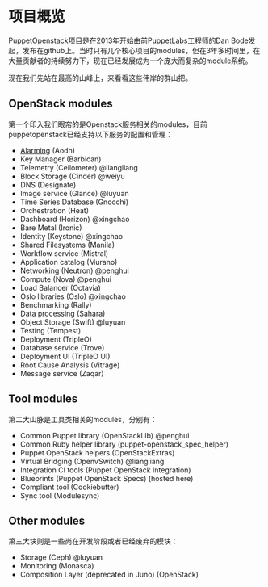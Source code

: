 # 项目概览

PuppetOpenstack项目是在2013年开始由前PuppetLabs工程师的Dan Bode发起，发布在github上。当时只有几个核心项目的modules，但在3年多时间里，在大量贡献者的持续努力下，现在已经发展成为一个庞大而复杂的module系统。

现在我们先站在最高的山峰上，来看看这些伟岸的群山把。

## OpenStack modules

第一个印入我们眼帘的是Openstack服务相关的modules，目前puppetopenstack已经支持以下服务的配置和管理：

* [Alarming](https://github.com/openstack/puppet-aodh/) (Aodh)
* Key Manager (Barbican)
* Telemetry (Ceilometer)  @liangliang
* Block Storage (Cinder)  @weiyu
* DNS (Designate)
* Image service (Glance)  @luyuan
* Time Series Database (Gnocchi)  
* Orchestration (Heat)
* Dashboard (Horizon)   @xingchao
* Bare Metal (Ironic)
* Identity (Keystone)   @xingchao
* Shared Filesystems (Manila)   
* Workflow service (Mistral)
* Application catalog (Murano)
* Networking (Neutron)  @penghui
* Compute (Nova)    @penghui
* Load Balancer (Octavia)
* Oslo libraries (Oslo)   @xingchao
* Benchmarking (Rally)   
* Data processing (Sahara)
* Object Storage (Swift)   @luyuan
* Testing (Tempest)    
* Deployment (TripleO)
* Database service (Trove)  
* Deployment UI (TripleO UI)
* Root Cause Analysis (Vitrage)
* Message service (Zaqar)


## Tool modules

第二大山脉是工具类相关的modules，分别有：

* Common Puppet library (OpenStackLib)    @penghui
* Common Ruby helper library (puppet-openstack_spec_helper)
* Puppet OpenStack helpers (OpenStackExtras)
* Virtual Bridging (OpenvSwitch)  @liangliang
* Integration CI tools (Puppet OpenStack Integration)
* Blueprints (Puppet OpenStack Specs) (hosted here)
* Compliant tool (Cookiebutter)
* Sync tool (Modulesync)


## Other modules

第三大块则是一些尚在开发阶段或者已经废弃的模块：

* Storage (Ceph)  @luyuan
* Monitoring (Monasca)
* Composition Layer (deprecated in Juno) (OpenStack)


